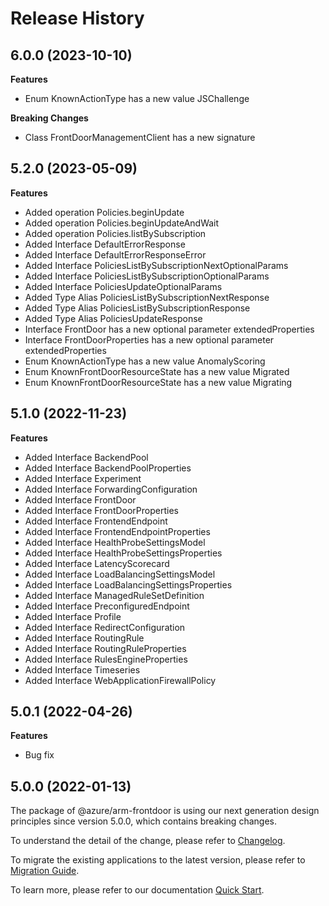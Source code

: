 # Release History
    
## 6.0.0 (2023-10-10)
    
**Features**

  - Enum KnownActionType has a new value JSChallenge

**Breaking Changes**

  - Class FrontDoorManagementClient has a new signature
    
    
## 5.2.0 (2023-05-09)
    
**Features**

  - Added operation Policies.beginUpdate
  - Added operation Policies.beginUpdateAndWait
  - Added operation Policies.listBySubscription
  - Added Interface DefaultErrorResponse
  - Added Interface DefaultErrorResponseError
  - Added Interface PoliciesListBySubscriptionNextOptionalParams
  - Added Interface PoliciesListBySubscriptionOptionalParams
  - Added Interface PoliciesUpdateOptionalParams
  - Added Type Alias PoliciesListBySubscriptionNextResponse
  - Added Type Alias PoliciesListBySubscriptionResponse
  - Added Type Alias PoliciesUpdateResponse
  - Interface FrontDoor has a new optional parameter extendedProperties
  - Interface FrontDoorProperties has a new optional parameter extendedProperties
  - Enum KnownActionType has a new value AnomalyScoring
  - Enum KnownFrontDoorResourceState has a new value Migrated
  - Enum KnownFrontDoorResourceState has a new value Migrating
    
    
## 5.1.0 (2022-11-23)
    
**Features**

  - Added Interface BackendPool
  - Added Interface BackendPoolProperties
  - Added Interface Experiment
  - Added Interface ForwardingConfiguration
  - Added Interface FrontDoor
  - Added Interface FrontDoorProperties
  - Added Interface FrontendEndpoint
  - Added Interface FrontendEndpointProperties
  - Added Interface HealthProbeSettingsModel
  - Added Interface HealthProbeSettingsProperties
  - Added Interface LatencyScorecard
  - Added Interface LoadBalancingSettingsModel
  - Added Interface LoadBalancingSettingsProperties
  - Added Interface ManagedRuleSetDefinition
  - Added Interface PreconfiguredEndpoint
  - Added Interface Profile
  - Added Interface RedirectConfiguration
  - Added Interface RoutingRule
  - Added Interface RoutingRuleProperties
  - Added Interface RulesEngineProperties
  - Added Interface Timeseries
  - Added Interface WebApplicationFirewallPolicy
    
## 5.0.1 (2022-04-26)

**Features**

  - Bug fix

## 5.0.0 (2022-01-13)

The package of @azure/arm-frontdoor is using our next generation design principles since version 5.0.0, which contains breaking changes.

To understand the detail of the change, please refer to [Changelog](https://aka.ms/js-track2-changelog).

To migrate the existing applications to the latest version, please refer to [Migration Guide](https://aka.ms/js-track2-migration-guide).

To learn more, please refer to our documentation [Quick Start](https://aka.ms/js-track2-quickstart).
